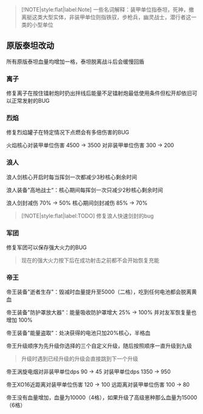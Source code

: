 > [!NOTE|style:flat|label:Note]
> 一些名词解释：装甲单位指泰坦，死神，撤离艇这类大型实体，非装甲单位则指铁驭，步枪兵，幽灵战士，潜行者这一类的小型单位

## 原版泰坦改动

所有原版泰坦血量均增加一格，泰坦脱离战斗后会缓慢回盾

### 离子

修复离子在按住镭射炮时扔出拌线后能量不足镭射炮最低使用条件但松开却依旧可以正常发射的BUG

### 烈焰

修复烈焰罐子在特定情况下点燃会有多倍伤害的BUG

火焰核心对装甲单位伤害 4500 -> 3500  对非装甲单位伤害 300 -> 200

### 浪人

浪人剑核心开启时每当挥剑一次都减少3秒核心剩余时间

浪人装备"高地战士“：核心期间每挥剑一次只减少2秒核心剩余时间

浪人剑封减伤 70% -> 50%  核心期间剑封减伤 85% -> 70%

> [!NOTE|style:flat|label:TODO]
> 修复浪人快速剑封的bug

### 军团

修复军团可以保存强大火力的BUG

> 现在的强大火力按下后在成功射击之前都不会开始恢复充能

### 帝王

帝王装备"逝者生存"：毁减时血量提升至5000（二格），吃到任何电池都会脱离黄血

帝王装备"防护罩放大器"：能量吸收防护罩增大 25% -> 100% 并对友军恢复量也增加 100%

帝王装备"能量盗取"：处决获得的电池只加20%核心，半格血

帝王升级顺序为先升级你选择的三个自定义升级，随后按照顺序一直升级到九级

> 升级时遇到已经升级的升级会直接跳到下一个升级

帝王涡旋电烟对非装甲单位dps 90 -> 45 对装甲单位dps 1350 -> 950

帝王XO16近距离对装甲单位伤害 120 -> 100 远距离对装甲单位伤害 100 -> 80

帝王没有血量增加，血量为10000（4格），如果升级了高级崽种那么血量为15000（6格）